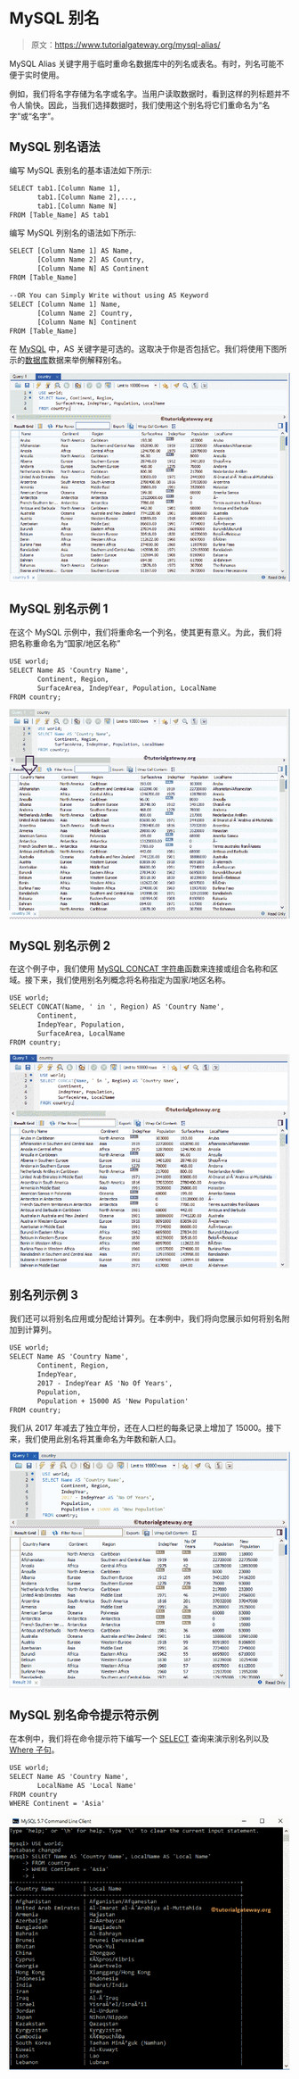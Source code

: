 # MySQL 别名

> 原文：<https://www.tutorialgateway.org/mysql-alias/>

MySQL Alias 关键字用于临时重命名数据库中的列名或表名。有时，列名可能不便于实时使用。

例如，我们将名字存储为名字或名字。当用户读取数据时，看到这样的列标题并不令人愉快。因此，当我们选择数据时，我们使用这个别名将它们重命名为“名字”或“名字”。

## MySQL 别名语法

编写 MySQL 表别名的基本语法如下所示:

```
SELECT tab1.[Column Name 1], 
       tab1.[Column Name 2],..., 
       tab1.[Column Name N]
FROM [Table_Name] AS tab1
```

编写 MySQL 列别名的语法如下所示:

```
SELECT [Column Name 1] AS Name, 
       [Column Name 2] AS Country, 
       [Column Name N] AS Continent
FROM [Table_Name]

--OR You can Simply Write without using AS Keyword
SELECT [Column Name 1] Name, 
       [Column Name 2] Country, 
       [Column Name N] Continent
FROM [Table_Name]

```

在 [MySQL](https://www.tutorialgateway.org/mysql-tutorial/) 中，AS 关键字是可选的。这取决于你是否包括它。我们将使用下图所示的[数据库](https://www.tutorialgateway.org/mysql-create-database/)数据来举例解释别名。

![MySQL ALIAS Names 1](img/2e4a97a56eb43a81e203ace84092f0c2.png)

## MySQL 别名示例 1

在这个 MySQL 示例中，我们将重命名一个列名，使其更有意义。为此，我们将把名称重命名为“国家/地区名称”

```
USE world;
SELECT Name AS 'Country Name', 
       Continent, Region,
       SurfaceArea, IndepYear, Population, LocalName
FROM country;
```

![MySQL ALIAS Names 2](img/8f910eb487f4d3c8aebf9e41ab7136a5.png)

## MySQL 别名示例 2

在这个例子中，我们使用 [MySQL CONCAT 字符串](https://www.tutorialgateway.org/mysql-concat-string/)函数来连接或组合名称和区域。接下来，我们使用别名列概念将名称指定为国家/地区名称。

```
USE world;
SELECT CONCAT(Name, ' in ', Region) AS 'Country Name', 
       Continent,
       IndepYear, Population,
       SurfaceArea, LocalName 
FROM country;
```

![MySQL ALIAS Names 4](img/193fd73c02ca12b54780b6570996591b.png)

## 别名列示例 3

我们还可以将别名应用或分配给计算列。在本例中，我们将向您展示如何将别名附加到计算列。

```
USE world;
SELECT Name AS 'Country Name', 
       Continent, Region,
       IndepYear,
       2017 - IndepYear AS 'No Of Years', 
       Population,
       Population + 15000 AS 'New Population'
FROM country;
```

我们从 2017 年减去了独立年份，还在人口栏的每条记录上增加了 15000。接下来，我们使用此别名将其重命名为年数和新人口。

![MySQL ALIAS Names 3](img/fadd4fbc7dd84399088ada1db88c5aa7.png)

## MySQL 别名命令提示符示例

在本例中，我们将在命令提示符下编写一个 [SELECT](https://www.tutorialgateway.org/mysql-select-statement/) 查询来演示别名列以及 [Where 子句](https://www.tutorialgateway.org/mysql-where-clause/)。

```
USE world;
SELECT Name AS 'Country Name', 
       LocalName AS 'Local Name'
FROM country
WHERE Continent = 'Asia'
```

![MySQL ALIAS Names 5](img/ce4c987f2089f2280cd5d7648e874d2a.png)